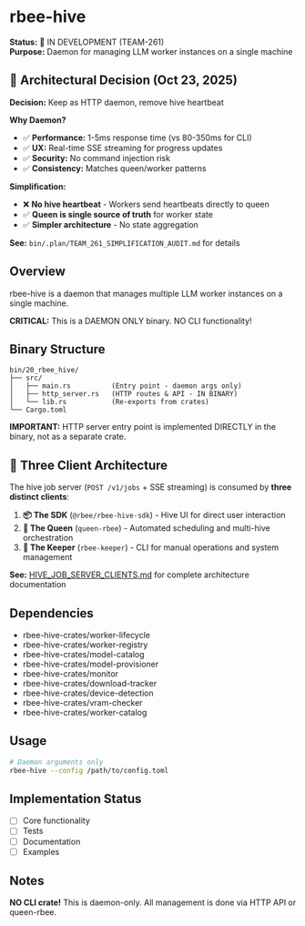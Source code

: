# rbee-hive

**Status:** 🚧 IN DEVELOPMENT (TEAM-261)  
**Purpose:** Daemon for managing LLM worker instances on a single machine

## 🎯 Architectural Decision (Oct 23, 2025)

**Decision:** Keep as HTTP daemon, remove hive heartbeat

**Why Daemon?**
- ✅ **Performance:** 1-5ms response time (vs 80-350ms for CLI)
- ✅ **UX:** Real-time SSE streaming for progress updates
- ✅ **Security:** No command injection risk
- ✅ **Consistency:** Matches queen/worker patterns

**Simplification:**
- ❌ **No hive heartbeat** - Workers send heartbeats directly to queen
- ✅ **Queen is single source of truth** for worker state
- ✅ **Simpler architecture** - No state aggregation

**See:** `bin/.plan/TEAM_261_SIMPLIFICATION_AUDIT.md` for details

## Overview

rbee-hive is a daemon that manages multiple LLM worker instances on a single machine.

**CRITICAL:** This is a DAEMON ONLY binary. NO CLI functionality!

## Binary Structure

```
bin/20_rbee_hive/
├── src/
│   ├── main.rs          (Entry point - daemon args only)
│   ├── http_server.rs   (HTTP routes & API - IN BINARY)
│   └── lib.rs           (Re-exports from crates)
└── Cargo.toml
```

**IMPORTANT:** HTTP server entry point is implemented DIRECTLY in the binary,
not as a separate crate.

## 🎯 Three Client Architecture

The hive job server (`POST /v1/jobs` + SSE streaming) is consumed by **three distinct clients**:

1. **📦 The SDK** (`@rbee/rbee-hive-sdk`) - Hive UI for direct user interaction
2. **👑 The Queen** (`queen-rbee`) - Automated scheduling and multi-hive orchestration  
3. **🐝 The Keeper** (`rbee-keeper`) - CLI for manual operations and system management

**See:** [HIVE_JOB_SERVER_CLIENTS.md](./HIVE_JOB_SERVER_CLIENTS.md) for complete architecture documentation

## Dependencies

- rbee-hive-crates/worker-lifecycle
- rbee-hive-crates/worker-registry
- rbee-hive-crates/model-catalog
- rbee-hive-crates/model-provisioner
- rbee-hive-crates/monitor
- rbee-hive-crates/download-tracker
- rbee-hive-crates/device-detection
- rbee-hive-crates/vram-checker
- rbee-hive-crates/worker-catalog

## Usage

```bash
# Daemon arguments only
rbee-hive --config /path/to/config.toml
```

## Implementation Status

- [ ] Core functionality
- [ ] Tests
- [ ] Documentation
- [ ] Examples

## Notes

**NO CLI crate!** This is daemon-only. All management is done via HTTP API or queen-rbee.
